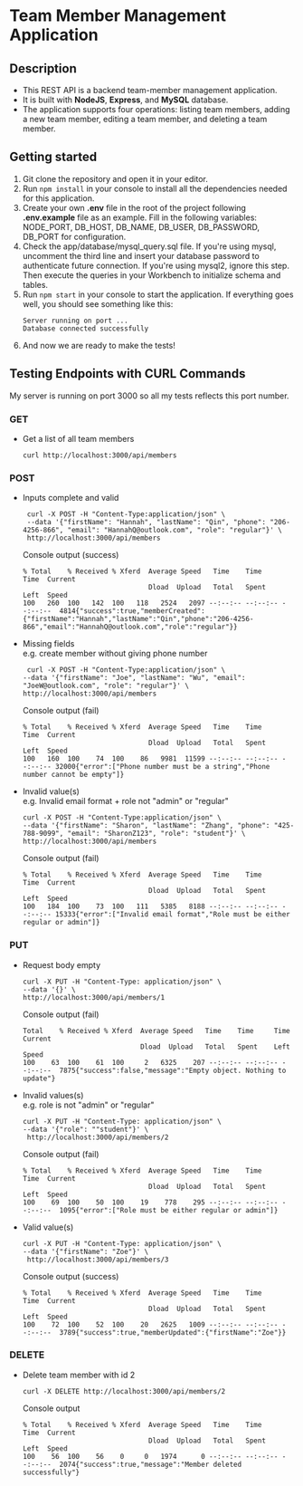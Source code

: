 # Team Member Management Application 


## Description

* This REST API is a backend team-member management application. 
* It is built with **NodeJS**, **Express**, and **MySQL** database. 
* The application supports four operations: 
listing team members, adding a new team member, editing a team member, and deleting a team member.

## Getting started
1. Git clone the repository and open it in your editor. 
2. Run ```npm install``` in your console to install all the dependencies needed for this application.
3. Create your own **.env** file in the root of the project following **.env.example** file as an example. 
Fill in the following variables: NODE_PORT, DB_HOST, DB_NAME, DB_USER, DB_PASSWORD, DB_PORT for configuration.
4. Check the app/database/mysql_query.sql file. If you're using mysql, uncomment the third line and insert your database password to authenticate future connection. 
If you're using mysql2, ignore this step. Then execute the queries in your Workbench to initialize schema and tables.
5. Run ```npm start``` in your console to start the application.
If everything goes well, you should see something like this:<br>
    ```
    Server running on port ...
    Database connected successfully
    ```
6. And now we are ready to make the tests!


## Testing Endpoints with CURL Commands
My server is running on port 3000 so all my tests reflects this port number.
### GET
* Get a list of all team members
  ```
  curl http://localhost:3000/api/members
  ```

### POST
* Inputs complete and valid 
  ```
   curl -X POST -H "Content-Type:application/json" \
   --data '{"firstName": "Hannah", "lastName": "Qin", "phone": "206-4256-866", "email": "HannahQ@outlook.com", "role": "regular"}' \
   http://localhost:3000/api/members
  ```
  Console output (success)
  ```
  % Total    % Received % Xferd  Average Speed   Time    Time     Time  Current
                                 Dload  Upload   Total   Spent    Left  Speed
  100   260  100   142  100   118   2524   2097 --:--:-- --:--:-- --:--:--  4814{"success":true,"memberCreated":{"firstName":"Hannah","lastName":"Qin","phone":"206-4256-866","email":"HannahQ@outlook.com","role":"regular"}}
  ```

* Missing fields<br>
  e.g. create member without giving phone number
  ```
   curl -X POST -H "Content-Type:application/json" \
  --data '{"firstName": "Joe", "lastName": "Wu", "email": "JoeW@outlook.com", "role": "regular"}' \
  http://localhost:3000/api/members
  ```
  Console output (fail)
  ```
  % Total    % Received % Xferd  Average Speed   Time    Time     Time  Current
                                 Dload  Upload   Total   Spent    Left  Speed
  100   160  100    74  100    86   9981  11599 --:--:-- --:--:-- --:--:-- 32000{"error":["Phone number must be a string","Phone number cannot be empty"]}

  ```

* Invalid value(s) <br>
e.g. Invalid email format + role not "admin" or "regular"
  ```
  curl -X POST -H "Content-Type:application/json" \
  --data '{"firstName": "Sharon", "lastName": "Zhang", "phone": "425-788-9099", "email": "SharonZ123", "role": "student"}' \
  http://localhost:3000/api/members
  ```
  
  Console output (fail)
  ```
  % Total    % Received % Xferd  Average Speed   Time    Time     Time  Current
                                 Dload  Upload   Total   Spent    Left  Speed
  100   184  100    73  100   111   5385   8188 --:--:-- --:--:-- --:--:-- 15333{"error":["Invalid email format","Role must be either regular or admin"]}
  ```

### PUT
* Request body empty<br>
  ```
  curl -X PUT -H "Content-Type: application/json" \
  --data '{}' \
  http://localhost:3000/api/members/1
  ```

  Console output (fail)
  ```
  Total    % Received % Xferd  Average Speed   Time    Time     Time  Current
                               Dload  Upload   Total   Spent    Left  Speed
  100    63  100    61  100     2   6325    207 --:--:-- --:--:-- --:--:--  7875{"success":false,"message":"Empty object. Nothing to update"}
  ```

* Invalid values(s)<br>
  e.g. role is not "admin" or "regular"
  ```
  curl -X PUT -H "Content-Type: application/json" \
  --data '{"role": ""student"}' \
   http://localhost:3000/api/members/2
  ```
  Console output (fail)
  ```
  % Total    % Received % Xferd  Average Speed   Time    Time     Time  Current
                                 Dload  Upload   Total   Spent    Left  Speed
  100    69  100    50  100    19    778    295 --:--:-- --:--:-- --:--:--  1095{"error":["Role must be either regular or admin"]}
  ```

* Valid value(s)
  ```
  curl -X PUT -H "Content-Type: application/json" \
  --data '{"firstName": "Zoe"}' \
   http://localhost:3000/api/members/3
  ```

  Console output (success)
  ```
  % Total    % Received % Xferd  Average Speed   Time    Time     Time  Current
                                 Dload  Upload   Total   Spent    Left  Speed
  100    72  100    52  100    20   2625   1009 --:--:-- --:--:-- --:--:--  3789{"success":true,"memberUpdated":{"firstName":"Zoe"}}
  ```
  
### DELETE
* Delete team member with id 2
  ```
  curl -X DELETE http://localhost:3000/api/members/2
  ```
  
  Console output
  ```
  % Total    % Received % Xferd  Average Speed   Time    Time     Time  Current
                                 Dload  Upload   Total   Spent    Left  Speed
  100    56  100    56    0     0   1974      0 --:--:-- --:--:-- --:--:--  2074{"success":true,"message":"Member deleted successfully"}
  ```


